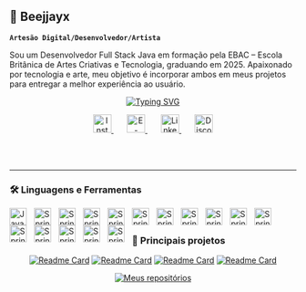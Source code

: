 
## 🐝 Beejjayx

**`Artesão Digital/Desenvolvedor/Artista`**

<p align="left"> Sou um Desenvolvedor Full Stack Java em formação pela EBAC – Escola Britânica de Artes Criativas e Tecnologia, graduando em 2025. Apaixonado por tecnologia e arte, meu objetivo é incorporar ambos em meus projetos para entregar a melhor experiência ao usuário. <!-- ##TO BE ADDED Você pode conferir meu portfólio completo *aqui*  --> </p>


<!-- description gif -->
<p align="center">
    <a href="https://git.io/typing-svg"><img src="https://readme-typing-svg.demolab.com?font=Fira+Code&size=19&pause=1000&center=true&width=435&lines=Developer+Fullstack+Java;Experi%C3%AAncia+em+Design+Gr%C3%A1fico+e+UI%2FUX+;Em+constante+evolu%C3%A7%C3%A3o!" alt="Typing SVG" /></a>
    
</p>


<!-- seção de redes sociais -->
<p align="center">
  <a style="style: none" href="https://www.instagram.com/benjidelrei"><img width="32px" alt="Instagram" title="Instagram" src="https://i.imgur.com/4HMxZBr.png"/> 
   </a>
  &#8287;&#8287;&#8287;&#8287;&#8287;
  <a href="mailto:benjidelrei@outlook.com"><img width="32px" alt="E-mail" title="Entre em contato por E-mail" src="https://i.imgur.com/dwJuGvl.png"/>  
   </a>
  &#8287;&#8287;&#8287;&#8287;&#8287;
   <a href="https://www.linkedin.com/in/benjirei/"><img width="32px" alt="Linkedin" title="Linkedin" src="https://i.imgur.com/M5CroK0.png"/>
   </a>
  &#8287;&#8287;&#8287;&#8287;&#8287;
   <a href="https://discord.gg/GcNWK9y6"><img width="32px" alt="Discord" title="Entre em contato pelo Discord" src="https://i.imgur.com/Q3CE2Xm.png"/>
   </a>
</p>
<br />
<br />


---

### 🛠️ Linguagens e Ferramentas


<img align="left" alt="Java" width="30px" style="padding-right:10px;" src="https://cdn.jsdelivr.net/gh/devicons/devicon@latest/icons/java/java-original.svg"/>
<img align="left" alt="Spring" width="30px" style="padding-right:10px;" src="https://cdn.jsdelivr.net/gh/devicons/devicon@latest/icons/vuejs/vuejs-original.svg"  />
<img align="left" alt="Spring" width="30px" style="padding-right:10px;"src="https://cdn.jsdelivr.net/gh/devicons/devicon@latest/icons/jquery/jquery-plain-wordmark.svg" />
<img align="left" alt="Spring" width="30px" style="padding-right:10px;" src="https://cdn.jsdelivr.net/gh/devicons/devicon@latest/icons/nodejs/nodejs-original.svg" />
<img align="left" alt="Spring" width="30px" style="padding-right:10px;" src="https://cdn.jsdelivr.net/gh/devicons/devicon@latest/icons/html5/html5-plain.svg"/>
<img align="left" alt="Spring" width="30px" style="padding-right:10px;" src="https://cdn.jsdelivr.net/gh/devicons/devicon@latest/icons/react/react-original.svg"/>
<img align="left" alt="Spring" width="30px" style="padding-right:10px;" src="https://cdn.jsdelivr.net/gh/devicons/devicon@latest/icons/grunt/grunt-original.svg"  />
<img align="left" alt="Spring" width="30px" style="padding-right:10px;" src="https://cdn.jsdelivr.net/gh/devicons/devicon@latest/icons/javascript/javascript-original.svg" />
<img align="left" alt="Spring" width="30px" style="padding-right:10px;" src="https://cdn.jsdelivr.net/gh/devicons/devicon@latest/icons/css3/css3-plain.svg" />
<img align="left" alt="Spring" width="30px" style="padding-right:10px;" src="https://cdn.jsdelivr.net/gh/devicons/devicon@latest/icons/spring/spring-original.svg" />
<img align="left" alt="Spring" width="30px" style="padding-right:10px;" src="https://cdn.jsdelivr.net/gh/devicons/devicon@latest/icons/gradle/gradle-original.svg"  />
<img align="left" alt="Spring" width="30px" style="padding-right:10px;" src="https://cdn.jsdelivr.net/gh/devicons/devicon@latest/icons/eslint/eslint-original.svg"
/>
<img align="left" alt="Spring" width="30px" style="padding-right:10px;" src="https://cdn.jsdelivr.net/gh/devicons/devicon@latest/icons/typescript/typescript-plain.svg"/>
<img align="left" alt="Spring" width="30px" style="padding-right:10px;" src="https://cdn.jsdelivr.net/gh/devicons/devicon@latest/icons/redux/redux-original.svg"/>
<img align="left" alt="Spring" width="30px" style="padding-right:10px;" src="https://cdn.jsdelivr.net/gh/devicons/devicon@latest/icons/gulp/gulp-plain.svg"/>
<img align="left" alt="Spring" width="30px" style="padding-right:10px;" src="https://cdn.jsdelivr.net/gh/devicons/devicon@latest/icons/bootstrap/bootstrap-original.svg"/>
<br />



##

### 🧩 Principais projetos


<section align="center" display="flex">

  [![Readme Card](https://github-readme-stats.vercel.app/api/pin/?username=beejjayx&repo=e-food&theme=github_dark)](https://github.com/beejjayx/e-food)
  [![Readme Card](https://github-readme-stats.vercel.app/api/pin/?username=beejjayx&repo=mononoke-hime&theme=github_dark)](https://github.com/beejjayx/Mononoke-Hime.git)
  [![Readme Card](https://github-readme-stats.vercel.app/api/pin/?username=beejjayx&repo=pandora&theme=github_dark)](https://github.com/beejjayx/Pandora)
  [![Readme Card](https://github-readme-stats.vercel.app/api/pin/?username=beejjayx&repo=contact-list&theme=github_dark)](https://github.com/beejjayx/contact-list.git)


</section>

<section align="center" display="flex">
  
 <a href="https://github.com/beejjayx?tab=repositories">
         <img  alt="Meus repositórios" title="Ver todos os repositórios" src=https://custom-icon-badges.demolab.com/badge/-My%20Repos-blue?style=for-the-badge&logoColor=white&logo=repo></a> 
         </section>
      
<!-- ![Top Langs](https://github-readme-stats.vercel.app/api/top-langs/?username=beejjayx&hide_progress=true) -->

<!-- ##TO BE ADDED  seção de status -->
<!-- ![Anurag's GitHub stats](https://github-readme-stats.vercel.app/api?username=beejjayx&show=reviews=true&theme=github_dark) -->

<!-- ##TO BE ADDED Contributions -->
<!-- [![GitHub Streak](https://streak-stats.demolab.com/?user=beejjayx&theme=dark)](https://git.io/streak-stats) -->


